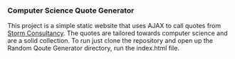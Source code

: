 ### Computer Science Quote Generator

This project is a simple static website that uses AJAX to call quotes from [Storm Consultancy](http://quotes.stormconsultancy.co.uk/).
The quotes are tailored towards computer science and are a solid collection. To run just clone the repository and open up the Random Qoute Generator 
directory, run the index.html file.

